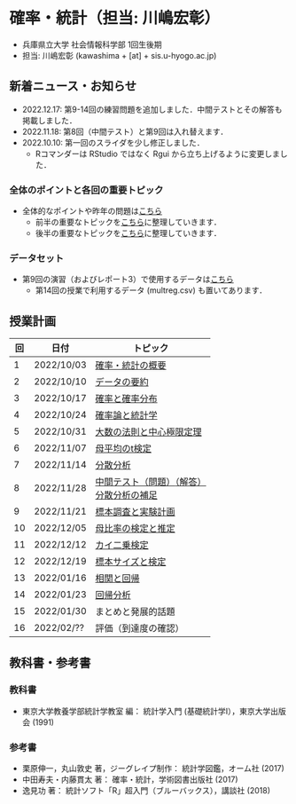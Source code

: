 # 確率・統計（担当: 川嶋宏彰）

- 兵庫県立大学 社会情報科学部 1回生後期
- 担当: 川嶋宏彰 (kawashima + [at] + sis.u-hyogo.ac.jp)

## 新着ニュース・お知らせ

- 2022.12.17: 第9-14回の練習問題を追加しました．中間テストとその解答も掲載しました．
- 2022.11.18: 第8回（中間テスト）と第9回は入れ替えます．
- 2022.10.10: 第一回のスライダを少し修正しました．
    - Rコマンダーは RStudio ではなく Rgui から立ち上げるように変更しました．


### 全体のポイントと各回の重要トピック

- 全体的なポイントや昨年の問題は[こちら](keypoints)
  - 前半の重要なトピックを[こちら](keytopics1)に整理していきます．
  - 後半の重要なトピックを[こちら](keytopics2)に整理していきます．


### データセット

- 第9回の演習（およびレポート3）で使用するデータは[こちら](data/README.md)
  - 第14回の授業で利用するデータ (multreg.csv) も置いてあります．


## 授業計画

|回 |日付 |トピック|
|---|---|---|
|1 |2022/10/03 |[確率・統計の概要](slide/ProbStat2022_01.pdf)|
|2 |2022/10/10 |[データの要約](slide/ProbStat2022_02.pdf)|
|3 |2022/10/17 |[確率と確率分布](slide/ProbStat2022_03.pdf)|
|4 |2022/10/24 |[確率論と統計学](slide/ProbStat2022_04.pdf)|
|5 |2022/10/31 |[大数の法則と中心極限定理](slide/ProbStat2022_05.pdf)|
|6 |2022/11/07 |[母平均のt検定](slide/ProbStat2022_06.pdf)|
|7 |2022/11/14 |[分散分析](slide/ProbStat2022_07.pdf)|
|8 |2022/11/28 |[中間テスト（問題）](exercise/exam1-2022.pdf)[（解答）](exercise/exam1-2022_answer.pdf)<br />[分散分析の補足](slide/ProbStat2022_08.pdf)||
|9 |2022/11/21 |[標本調査と実験計画](slide/ProbStat2022_09.pdf)|
|10|2022/12/05 |[母比率の検定と推定](slide/ProbStat2022_10.pdf)|
|11|2022/12/12 |[カイ二乗検定](slide/ProbStat2022_11.pdf)|
|12|2022/12/19 |[標本サイズと検定](slide/ProbStat2022_12.pdf)|
|13|2022/01/16 |[相関と回帰](slide/ProbStat2022_13.pdf)|
|14|2022/01/23 |[回帰分析](slide/ProbStat2022_14.pdf)|
|15|2022/01/30 |まとめと発展的話題|
|16|2022/02/?? |評価（到達度の確認）|


## 教科書・参考書

### 教科書

- 東京大学教養学部統計学教室 編： 統計学入門 (基礎統計学Ⅰ），東京大学出版会 (1991)

### 参考書

- 栗原伸一，丸山敦史 著，ジーグレイプ制作： 統計学図鑑，オーム社 (2017)
- 中田寿夫・内藤貫太 著： 確率・統計，学術図書出版社 (2017)
- 逸見功 著： 統計ソフト「R」超入門（ブルーバックス），講談社 (2018)

<!-- ## Rのインストール

- Rを消してしまった場合のための[Rインストール方法](install-r) -->
